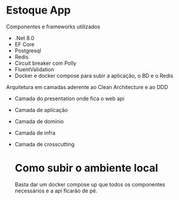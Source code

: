 # Estoque App

Componentes e frameworks utilizados
- .Net 8.0
- EF Core
- Postgresql
- Redis
- Circuit breaker com Polly
- FluentValidation
- Docker e docker compose para subir a aplicação, o BD e o Redis


Arquitetura em camadas aderente ao Clean Architecture e ao DDD
- Camada do presentation onde fica o web api
- Camada de aplicação
- Camada de domínio
- Camada de infra
- Camada de crosscutting

  # Como subir o ambiente local

  Basta dar um docker compose up que todos os componentes necessários e a api ficarão de pé.


